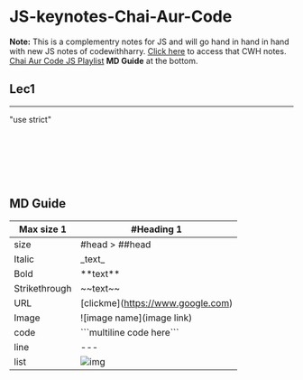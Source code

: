 # JS-keynotes-Chai-Aur-Code

**Note:** This is a complementry notes for JS and will go hand in hand in hand with new JS notes of codewithharry. 
[Click here](https://drive.google.com/file/d/1okAFxCoMTLf8RqowrRDNvKf37Frh9w-3/view?usp=sharing) to access that CWH notes.
[Chai Aur Code JS Playlist](https://www.youtube.com/playlist?list=PLu71SKxNbfoBuX3f4EOACle2y-tRC5Q37)
**MD Guide** at the bottom.

## Lec1













------------------------------------------------

"use strict"



<br>
<br>
<br>
<br>
<br>

## MD Guide

| Max size 1 | #Heading 1 |
|--------------------|--------------------|
| size | \#head > ##head |
|Italic|\_text_|
|Bold|\*\*text**|
|Strikethrough|\~\~text~~|
|URL|\[clickme](https://www.google.com)|
|Image|\![image name](image link)|
|code|\```multiline code here``` |
|line|\-\-\-|
|list|![img](https://miro.medium.com/max/1400/1*o8B0wczLfqh80Rx2oja0Qw.webp)|

